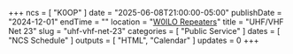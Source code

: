 +++
ncs = [ "K0OP" ]
date = "2025-06-08T21:00:00-05:00"
publishDate = "2024-12-01"
endTime = ""
location = "[W0ILO Repeaters](/radios/)"
title = "UHF/VHF Net 23"
slug = "uhf-vhf-net-23"
categories = [ "Public Service" ]
dates = [ "NCS Schedule" ]
outputs = [ "HTML", "Calendar" ]
updates = 0
+++
